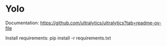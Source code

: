 # Yolo
Documentation: https://github.com/ultralytics/ultralytics?tab=readme-ov-file

Install requirements: pip install -r requirements.txt
